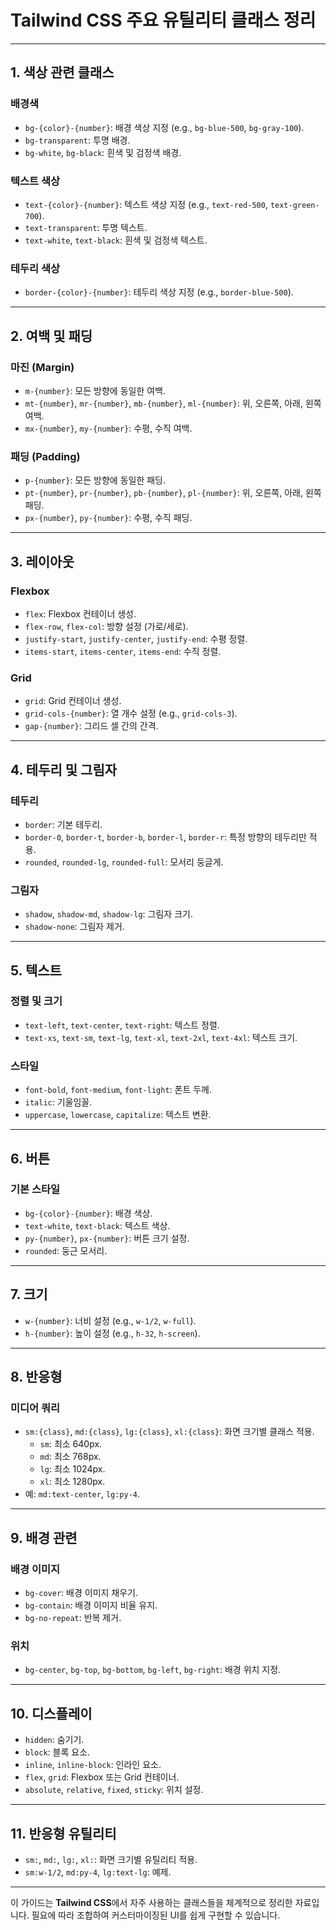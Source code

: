 # **Tailwind CSS 주요 유틸리티 클래스 정리**

---

## **1. 색상 관련 클래스**
### **배경색**
- `bg-{color}-{number}`: 배경 색상 지정 (e.g., `bg-blue-500`, `bg-gray-100`).
- `bg-transparent`: 투명 배경.
- `bg-white`, `bg-black`: 흰색 및 검정색 배경.

### **텍스트 색상**
- `text-{color}-{number}`: 텍스트 색상 지정 (e.g., `text-red-500`, `text-green-700`).
- `text-transparent`: 투명 텍스트.
- `text-white`, `text-black`: 흰색 및 검정색 텍스트.

### **테두리 색상**
- `border-{color}-{number}`: 테두리 색상 지정 (e.g., `border-blue-500`).

---

## **2. 여백 및 패딩**
### **마진 (Margin)**
- `m-{number}`: 모든 방향에 동일한 여백.
- `mt-{number}`, `mr-{number}`, `mb-{number}`, `ml-{number}`: 위, 오른쪽, 아래, 왼쪽 여백.
- `mx-{number}`, `my-{number}`: 수평, 수직 여백.

### **패딩 (Padding)**
- `p-{number}`: 모든 방향에 동일한 패딩.
- `pt-{number}`, `pr-{number}`, `pb-{number}`, `pl-{number}`: 위, 오른쪽, 아래, 왼쪽 패딩.
- `px-{number}`, `py-{number}`: 수평, 수직 패딩.

---

## **3. 레이아웃**
### **Flexbox**
- `flex`: Flexbox 컨테이너 생성.
- `flex-row`, `flex-col`: 방향 설정 (가로/세로).
- `justify-start`, `justify-center`, `justify-end`: 수평 정렬.
- `items-start`, `items-center`, `items-end`: 수직 정렬.

### **Grid**
- `grid`: Grid 컨테이너 생성.
- `grid-cols-{number}`: 열 개수 설정 (e.g., `grid-cols-3`).
- `gap-{number}`: 그리드 셀 간의 간격.

---

## **4. 테두리 및 그림자**
### **테두리**
- `border`: 기본 테두리.
- `border-0`, `border-t`, `border-b`, `border-l`, `border-r`: 특정 방향의 테두리만 적용.
- `rounded`, `rounded-lg`, `rounded-full`: 모서리 둥글게.

### **그림자**
- `shadow`, `shadow-md`, `shadow-lg`: 그림자 크기.
- `shadow-none`: 그림자 제거.

---

## **5. 텍스트**
### **정렬 및 크기**
- `text-left`, `text-center`, `text-right`: 텍스트 정렬.
- `text-xs`, `text-sm`, `text-lg`, `text-xl`, `text-2xl`, `text-4xl`: 텍스트 크기.

### **스타일**
- `font-bold`, `font-medium`, `font-light`: 폰트 두께.
- `italic`: 기울임꼴.
- `uppercase`, `lowercase`, `capitalize`: 텍스트 변환.

---

## **6. 버튼**
### **기본 스타일**
- `bg-{color}-{number}`: 배경 색상.
- `text-white`, `text-black`: 텍스트 색상.
- `py-{number}`, `px-{number}`: 버튼 크기 설정.
- `rounded`: 둥근 모서리.

---

## **7. 크기**
- `w-{number}`: 너비 설정 (e.g., `w-1/2`, `w-full`).
- `h-{number}`: 높이 설정 (e.g., `h-32`, `h-screen`).

---

## **8. 반응형**
### **미디어 쿼리**
- `sm:{class}`, `md:{class}`, `lg:{class}`, `xl:{class}`: 화면 크기별 클래스 적용.
  - `sm`: 최소 640px.
  - `md`: 최소 768px.
  - `lg`: 최소 1024px.
  - `xl`: 최소 1280px.
- 예: `md:text-center`, `lg:py-4`.

---

## **9. 배경 관련**
### **배경 이미지**
- `bg-cover`: 배경 이미지 채우기.
- `bg-contain`: 배경 이미지 비율 유지.
- `bg-no-repeat`: 반복 제거.

### **위치**
- `bg-center`, `bg-top`, `bg-bottom`, `bg-left`, `bg-right`: 배경 위치 지정.

---

## **10. 디스플레이**
- `hidden`: 숨기기.
- `block`: 블록 요소.
- `inline`, `inline-block`: 인라인 요소.
- `flex`, `grid`: Flexbox 또는 Grid 컨테이너.
- `absolute`, `relative`, `fixed`, `sticky`: 위치 설정.

---

## **11. 반응형 유틸리티**
- `sm:`, `md:`, `lg:`, `xl:`: 화면 크기별 유틸리티 적용.
- `sm:w-1/2`, `md:py-4`, `lg:text-lg`: 예제.

---

이 가이드는 **Tailwind CSS**에서 자주 사용하는 클래스들을 체계적으로 정리한 자료입니다. 필요에 따라 조합하여 커스터마이징된 UI를 쉽게 구현할 수 있습니다.
